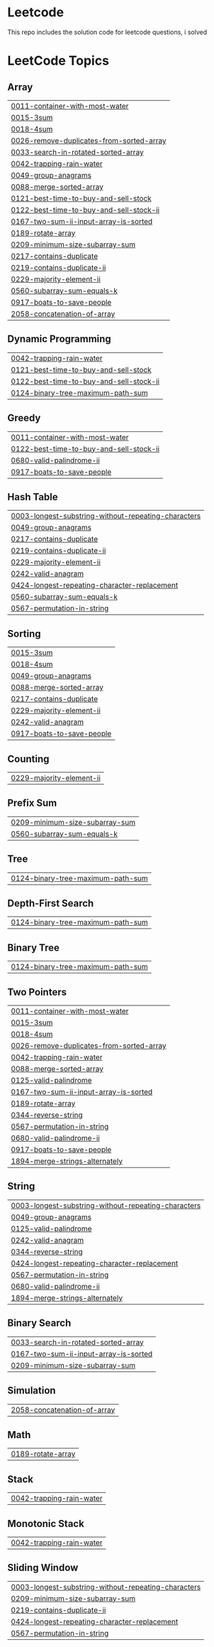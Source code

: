 # Leetcode
This repo includes the solution code for leetcode questions, i solved

<!---LeetCode Topics Start-->
# LeetCode Topics
## Array
|  |
| ------- |
| [0011-container-with-most-water](https://github.com/hamzabeig/Leetcode/tree/master/0011-container-with-most-water) |
| [0015-3sum](https://github.com/hamzabeig/Leetcode/tree/master/0015-3sum) |
| [0018-4sum](https://github.com/hamzabeig/Leetcode/tree/master/0018-4sum) |
| [0026-remove-duplicates-from-sorted-array](https://github.com/hamzabeig/Leetcode/tree/master/0026-remove-duplicates-from-sorted-array) |
| [0033-search-in-rotated-sorted-array](https://github.com/hamzabeig/Leetcode/tree/master/0033-search-in-rotated-sorted-array) |
| [0042-trapping-rain-water](https://github.com/hamzabeig/Leetcode/tree/master/0042-trapping-rain-water) |
| [0049-group-anagrams](https://github.com/hamzabeig/Leetcode/tree/master/0049-group-anagrams) |
| [0088-merge-sorted-array](https://github.com/hamzabeig/Leetcode/tree/master/0088-merge-sorted-array) |
| [0121-best-time-to-buy-and-sell-stock](https://github.com/hamzabeig/Leetcode/tree/master/0121-best-time-to-buy-and-sell-stock) |
| [0122-best-time-to-buy-and-sell-stock-ii](https://github.com/hamzabeig/Leetcode/tree/master/0122-best-time-to-buy-and-sell-stock-ii) |
| [0167-two-sum-ii-input-array-is-sorted](https://github.com/hamzabeig/Leetcode/tree/master/0167-two-sum-ii-input-array-is-sorted) |
| [0189-rotate-array](https://github.com/hamzabeig/Leetcode/tree/master/0189-rotate-array) |
| [0209-minimum-size-subarray-sum](https://github.com/hamzabeig/Leetcode/tree/master/0209-minimum-size-subarray-sum) |
| [0217-contains-duplicate](https://github.com/hamzabeig/Leetcode/tree/master/0217-contains-duplicate) |
| [0219-contains-duplicate-ii](https://github.com/hamzabeig/Leetcode/tree/master/0219-contains-duplicate-ii) |
| [0229-majority-element-ii](https://github.com/hamzabeig/Leetcode/tree/master/0229-majority-element-ii) |
| [0560-subarray-sum-equals-k](https://github.com/hamzabeig/Leetcode/tree/master/0560-subarray-sum-equals-k) |
| [0917-boats-to-save-people](https://github.com/hamzabeig/Leetcode/tree/master/0917-boats-to-save-people) |
| [2058-concatenation-of-array](https://github.com/hamzabeig/Leetcode/tree/master/2058-concatenation-of-array) |
## Dynamic Programming
|  |
| ------- |
| [0042-trapping-rain-water](https://github.com/hamzabeig/Leetcode/tree/master/0042-trapping-rain-water) |
| [0121-best-time-to-buy-and-sell-stock](https://github.com/hamzabeig/Leetcode/tree/master/0121-best-time-to-buy-and-sell-stock) |
| [0122-best-time-to-buy-and-sell-stock-ii](https://github.com/hamzabeig/Leetcode/tree/master/0122-best-time-to-buy-and-sell-stock-ii) |
| [0124-binary-tree-maximum-path-sum](https://github.com/hamzabeig/Leetcode/tree/master/0124-binary-tree-maximum-path-sum) |
## Greedy
|  |
| ------- |
| [0011-container-with-most-water](https://github.com/hamzabeig/Leetcode/tree/master/0011-container-with-most-water) |
| [0122-best-time-to-buy-and-sell-stock-ii](https://github.com/hamzabeig/Leetcode/tree/master/0122-best-time-to-buy-and-sell-stock-ii) |
| [0680-valid-palindrome-ii](https://github.com/hamzabeig/Leetcode/tree/master/0680-valid-palindrome-ii) |
| [0917-boats-to-save-people](https://github.com/hamzabeig/Leetcode/tree/master/0917-boats-to-save-people) |
## Hash Table
|  |
| ------- |
| [0003-longest-substring-without-repeating-characters](https://github.com/hamzabeig/Leetcode/tree/master/0003-longest-substring-without-repeating-characters) |
| [0049-group-anagrams](https://github.com/hamzabeig/Leetcode/tree/master/0049-group-anagrams) |
| [0217-contains-duplicate](https://github.com/hamzabeig/Leetcode/tree/master/0217-contains-duplicate) |
| [0219-contains-duplicate-ii](https://github.com/hamzabeig/Leetcode/tree/master/0219-contains-duplicate-ii) |
| [0229-majority-element-ii](https://github.com/hamzabeig/Leetcode/tree/master/0229-majority-element-ii) |
| [0242-valid-anagram](https://github.com/hamzabeig/Leetcode/tree/master/0242-valid-anagram) |
| [0424-longest-repeating-character-replacement](https://github.com/hamzabeig/Leetcode/tree/master/0424-longest-repeating-character-replacement) |
| [0560-subarray-sum-equals-k](https://github.com/hamzabeig/Leetcode/tree/master/0560-subarray-sum-equals-k) |
| [0567-permutation-in-string](https://github.com/hamzabeig/Leetcode/tree/master/0567-permutation-in-string) |
## Sorting
|  |
| ------- |
| [0015-3sum](https://github.com/hamzabeig/Leetcode/tree/master/0015-3sum) |
| [0018-4sum](https://github.com/hamzabeig/Leetcode/tree/master/0018-4sum) |
| [0049-group-anagrams](https://github.com/hamzabeig/Leetcode/tree/master/0049-group-anagrams) |
| [0088-merge-sorted-array](https://github.com/hamzabeig/Leetcode/tree/master/0088-merge-sorted-array) |
| [0217-contains-duplicate](https://github.com/hamzabeig/Leetcode/tree/master/0217-contains-duplicate) |
| [0229-majority-element-ii](https://github.com/hamzabeig/Leetcode/tree/master/0229-majority-element-ii) |
| [0242-valid-anagram](https://github.com/hamzabeig/Leetcode/tree/master/0242-valid-anagram) |
| [0917-boats-to-save-people](https://github.com/hamzabeig/Leetcode/tree/master/0917-boats-to-save-people) |
## Counting
|  |
| ------- |
| [0229-majority-element-ii](https://github.com/hamzabeig/Leetcode/tree/master/0229-majority-element-ii) |
## Prefix Sum
|  |
| ------- |
| [0209-minimum-size-subarray-sum](https://github.com/hamzabeig/Leetcode/tree/master/0209-minimum-size-subarray-sum) |
| [0560-subarray-sum-equals-k](https://github.com/hamzabeig/Leetcode/tree/master/0560-subarray-sum-equals-k) |
## Tree
|  |
| ------- |
| [0124-binary-tree-maximum-path-sum](https://github.com/hamzabeig/Leetcode/tree/master/0124-binary-tree-maximum-path-sum) |
## Depth-First Search
|  |
| ------- |
| [0124-binary-tree-maximum-path-sum](https://github.com/hamzabeig/Leetcode/tree/master/0124-binary-tree-maximum-path-sum) |
## Binary Tree
|  |
| ------- |
| [0124-binary-tree-maximum-path-sum](https://github.com/hamzabeig/Leetcode/tree/master/0124-binary-tree-maximum-path-sum) |
## Two Pointers
|  |
| ------- |
| [0011-container-with-most-water](https://github.com/hamzabeig/Leetcode/tree/master/0011-container-with-most-water) |
| [0015-3sum](https://github.com/hamzabeig/Leetcode/tree/master/0015-3sum) |
| [0018-4sum](https://github.com/hamzabeig/Leetcode/tree/master/0018-4sum) |
| [0026-remove-duplicates-from-sorted-array](https://github.com/hamzabeig/Leetcode/tree/master/0026-remove-duplicates-from-sorted-array) |
| [0042-trapping-rain-water](https://github.com/hamzabeig/Leetcode/tree/master/0042-trapping-rain-water) |
| [0088-merge-sorted-array](https://github.com/hamzabeig/Leetcode/tree/master/0088-merge-sorted-array) |
| [0125-valid-palindrome](https://github.com/hamzabeig/Leetcode/tree/master/0125-valid-palindrome) |
| [0167-two-sum-ii-input-array-is-sorted](https://github.com/hamzabeig/Leetcode/tree/master/0167-two-sum-ii-input-array-is-sorted) |
| [0189-rotate-array](https://github.com/hamzabeig/Leetcode/tree/master/0189-rotate-array) |
| [0344-reverse-string](https://github.com/hamzabeig/Leetcode/tree/master/0344-reverse-string) |
| [0567-permutation-in-string](https://github.com/hamzabeig/Leetcode/tree/master/0567-permutation-in-string) |
| [0680-valid-palindrome-ii](https://github.com/hamzabeig/Leetcode/tree/master/0680-valid-palindrome-ii) |
| [0917-boats-to-save-people](https://github.com/hamzabeig/Leetcode/tree/master/0917-boats-to-save-people) |
| [1894-merge-strings-alternately](https://github.com/hamzabeig/Leetcode/tree/master/1894-merge-strings-alternately) |
## String
|  |
| ------- |
| [0003-longest-substring-without-repeating-characters](https://github.com/hamzabeig/Leetcode/tree/master/0003-longest-substring-without-repeating-characters) |
| [0049-group-anagrams](https://github.com/hamzabeig/Leetcode/tree/master/0049-group-anagrams) |
| [0125-valid-palindrome](https://github.com/hamzabeig/Leetcode/tree/master/0125-valid-palindrome) |
| [0242-valid-anagram](https://github.com/hamzabeig/Leetcode/tree/master/0242-valid-anagram) |
| [0344-reverse-string](https://github.com/hamzabeig/Leetcode/tree/master/0344-reverse-string) |
| [0424-longest-repeating-character-replacement](https://github.com/hamzabeig/Leetcode/tree/master/0424-longest-repeating-character-replacement) |
| [0567-permutation-in-string](https://github.com/hamzabeig/Leetcode/tree/master/0567-permutation-in-string) |
| [0680-valid-palindrome-ii](https://github.com/hamzabeig/Leetcode/tree/master/0680-valid-palindrome-ii) |
| [1894-merge-strings-alternately](https://github.com/hamzabeig/Leetcode/tree/master/1894-merge-strings-alternately) |
## Binary Search
|  |
| ------- |
| [0033-search-in-rotated-sorted-array](https://github.com/hamzabeig/Leetcode/tree/master/0033-search-in-rotated-sorted-array) |
| [0167-two-sum-ii-input-array-is-sorted](https://github.com/hamzabeig/Leetcode/tree/master/0167-two-sum-ii-input-array-is-sorted) |
| [0209-minimum-size-subarray-sum](https://github.com/hamzabeig/Leetcode/tree/master/0209-minimum-size-subarray-sum) |
## Simulation
|  |
| ------- |
| [2058-concatenation-of-array](https://github.com/hamzabeig/Leetcode/tree/master/2058-concatenation-of-array) |
## Math
|  |
| ------- |
| [0189-rotate-array](https://github.com/hamzabeig/Leetcode/tree/master/0189-rotate-array) |
## Stack
|  |
| ------- |
| [0042-trapping-rain-water](https://github.com/hamzabeig/Leetcode/tree/master/0042-trapping-rain-water) |
## Monotonic Stack
|  |
| ------- |
| [0042-trapping-rain-water](https://github.com/hamzabeig/Leetcode/tree/master/0042-trapping-rain-water) |
## Sliding Window
|  |
| ------- |
| [0003-longest-substring-without-repeating-characters](https://github.com/hamzabeig/Leetcode/tree/master/0003-longest-substring-without-repeating-characters) |
| [0209-minimum-size-subarray-sum](https://github.com/hamzabeig/Leetcode/tree/master/0209-minimum-size-subarray-sum) |
| [0219-contains-duplicate-ii](https://github.com/hamzabeig/Leetcode/tree/master/0219-contains-duplicate-ii) |
| [0424-longest-repeating-character-replacement](https://github.com/hamzabeig/Leetcode/tree/master/0424-longest-repeating-character-replacement) |
| [0567-permutation-in-string](https://github.com/hamzabeig/Leetcode/tree/master/0567-permutation-in-string) |
<!---LeetCode Topics End-->